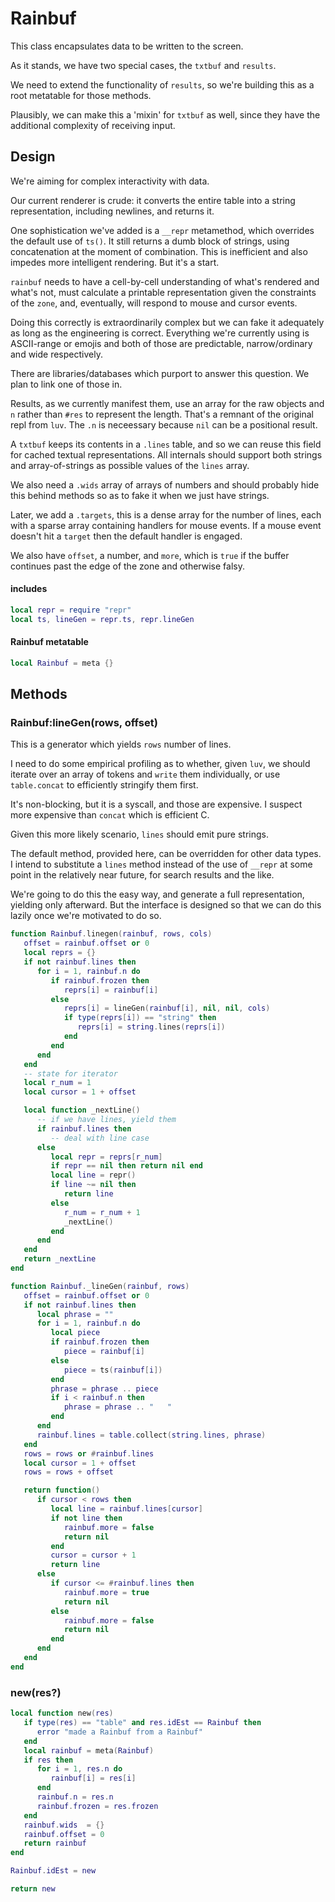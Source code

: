 # Rainbuf


This class encapsulates data to be written to the screen.


As it stands, we have two special cases, the ``txtbuf`` and ``results``.


We need to extend the functionality of ``results``, so we're building this as a
root metatable for those methods.


Plausibly, we can make this a 'mixin' for ``txtbuf`` as well, since they have
the additional complexity of receiving input.


## Design

We're aiming for complex interactivity with data.


Our current renderer is crude: it converts the entire table into a string
representation, including newlines, and returns it.


One sophistication we've added is a ``__repr`` metamethod, which overrides the
default use of ``ts()``.  It still returns a dumb block of strings, using
concatenation at the moment of combination.  This is inefficient and also
impedes more intelligent rendering.  But it's a start.


``rainbuf`` needs to have a cell-by-cell understanding of what's rendered and
what's not, must calculate a printable representation given the constraints of
the ``zone``, and, eventually, will respond to mouse and cursor events.


Doing this correctly is extraordinarily complex but we can fake it adequately
as long as the engineering is correct.  Everything we're currently using is
ASCII-range or emojis and both of those are predictable, narrow/ordinary and
wide respectively.


There are libraries/databases which purport to answer this question.  We plan
to link one of those in.


Results, as we currently manifest them, use an array for the raw objects and
``n`` rather than ``#res`` to represent the length.  That's a remnant of the
original repl from ``luv``.  The ``.n`` is neceessary because ``nil`` can be a
positional result.


A ``txtbuf`` keeps its contents in a ``.lines`` table, and so we can reuse this
field for cached textual representations.  All internals should support both
strings and array-of-strings as possible values of the ``lines`` array.


We also need a ``.wids`` array of arrays of numbers and should probably hide
this behind methods so as to fake it when we just have strings.


Later, we add a ``.targets``, this is a dense array for the number of lines,
each with a sparse array containing handlers for mouse events.  If a mouse
event doesn't hit a ``target`` then the default handler is engaged.


We also have ``offset``, a number, and ``more``, which is ``true`` if the buffer
continues past the edge of the zone and otherwise falsy.

#### includes

```lua
local repr = require "repr"
local ts, lineGen = repr.ts, repr.lineGen
```
#### Rainbuf metatable

```lua
local Rainbuf = meta {}
```
## Methods


### Rainbuf:lineGen(rows, offset)

This is a generator which yields ``rows`` number of lines.


I need to do some empirical profiling as to whether, given ``luv``, we should
iterate over an array of tokens and ``write`` them individually, or use
``table.concat`` to efficiently stringify them first.


It's non-blocking, but it is a syscall, and those are expensive. I suspect
more expensive than ``concat`` which is efficient C.


Given this more likely scenario, ``lines`` should emit pure strings.


The default method, provided here, can be overridden for other data types.
I intend to substitute a ``lines`` method instead of the use of ``__repr`` at
some point in the relatively near future, for search results and the like.


We're going to do this the easy way, and generate a full representation,
yielding only afterward.  But the interface is designed so that we can do this
lazily once we're motivated to do so.

```lua
function Rainbuf.linegen(rainbuf, rows, cols)
   offset = rainbuf.offset or 0
   local reprs = {}
   if not rainbuf.lines then
      for i = 1, rainbuf.n do
         if rainbuf.frozen then
            reprs[i] = rainbuf[i]
         else
            reprs[i] = lineGen(rainbuf[i], nil, nil, cols)
            if type(reprs[i]) == "string" then
               reprs[i] = string.lines(reprs[i])
            end
         end
      end
   end
   -- state for iterator
   local r_num = 1
   local cursor = 1 + offset

   local function _nextLine()
      -- if we have lines, yield them
      if rainbuf.lines then
         -- deal with line case
      else
         local repr = reprs[r_num]
         if repr == nil then return nil end
         local line = repr()
         if line ~= nil then
            return line
         else
            r_num = r_num + 1
            _nextLine()
         end
      end
   end
   return _nextLine
end

function Rainbuf._lineGen(rainbuf, rows)
   offset = rainbuf.offset or 0
   if not rainbuf.lines then
      local phrase = ""
      for i = 1, rainbuf.n do
         local piece
         if rainbuf.frozen then
            piece = rainbuf[i]
         else
            piece = ts(rainbuf[i])
         end
         phrase = phrase .. piece
         if i < rainbuf.n then
            phrase = phrase .. "   "
         end
      end
      rainbuf.lines = table.collect(string.lines, phrase)
   end
   rows = rows or #rainbuf.lines
   local cursor = 1 + offset
   rows = rows + offset

   return function()
      if cursor < rows then
         local line = rainbuf.lines[cursor]
         if not line then
            rainbuf.more = false
            return nil
         end
         cursor = cursor + 1
         return line
      else
         if cursor <= #rainbuf.lines then
            rainbuf.more = true
            return nil
         else
            rainbuf.more = false
            return nil
         end
      end
   end
end
```
### new(res?)

```lua
local function new(res)
   if type(res) == "table" and res.idEst == Rainbuf then
      error "made a Rainbuf from a Rainbuf"
   end
   local rainbuf = meta(Rainbuf)
   if res then
      for i = 1, res.n do
         rainbuf[i] = res[i]
      end
      rainbuf.n = res.n
      rainbuf.frozen = res.frozen
   end
   rainbuf.wids  = {}
   rainbuf.offset = 0
   return rainbuf
end

Rainbuf.idEst = new

return new
```
